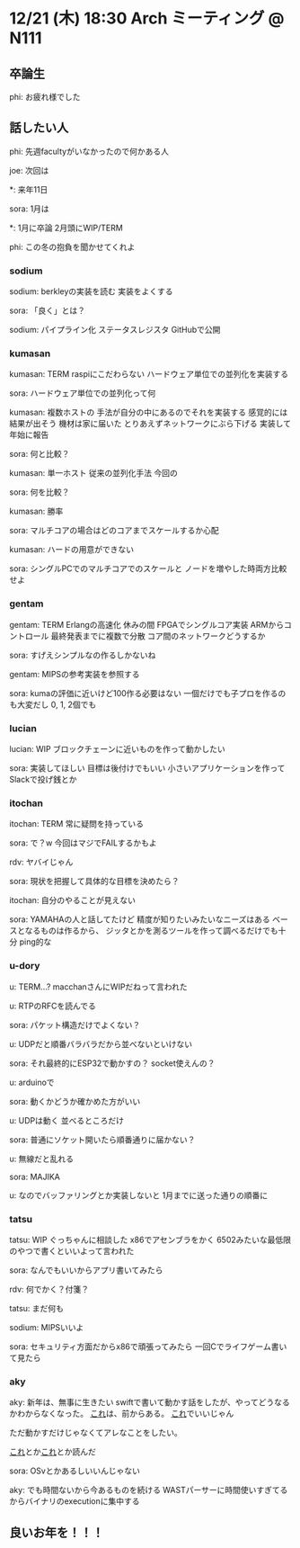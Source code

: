 # 12/21 (木) 18:30 Arch ミーティング @ N111

## 卒論生
phi:
お疲れ様でした

## 話したい人
phi:
先週facultyがいなかったので何かある人

joe:
次回は

\*:
来年11日

sora:
1月は

\*:
1月に卒論
2月頭にWIP/TERM

phi:
この冬の抱負を聞かせてくれよ

### sodium
sodium:
berkleyの実装を読む
実装をよくする

sora:
「良く」とは？

sodium:
パイプライン化
ステータスレジスタ
GitHubで公開

### kumasan
kumasan:
TERM
raspiにこだわらない
ハードウェア単位での並列化を実装する

sora:
ハードウェア単位での並列化って何

kumasan:
複数ホストの
手法が自分の中にあるのでそれを実装する
感覚的には結果が出そう
機材は家に届いた
とりあえずネットワークにぶら下げる
実装して年始に報告

sora:
何と比較？

kumasan:
単一ホスト
従来の並列化手法
今回の

sora:
何を比較？

kumasan:
勝率

sora:
マルチコアの場合はどのコアまでスケールするか心配

kumasan:
ハードの用意ができない

sora:
シングルPCでのマルチコアでのスケールと
ノードを増やした時両方比較せよ

### gentam
gentam:
TERM
Erlangの高速化
休みの間 FPGAでシングルコア実装
ARMからコントロール
最終発表までに複数で分散
コア間のネットワークどうするか

sora:
すげえシンプルなの作るしかないね

gentam:
MIPSの参考実装を参照する

sora:
kumaの評価に近いけど100作る必要はない
一個だけでも子プロを作るのも大変だし
0, 1, 2個でも

### lucian
lucian:
WIP
ブロックチェーンに近いものを作って動かしたい

sora:
実装してほしい
目標は後付けでもいい
小さいアプリケーションを作って
Slackで投げ銭とか

### itochan
itochan:
TERM
常に疑問を持っている

sora:
で？w
今回はマジでFAILするかもよ

rdv:
ヤバイじゃん

sora:
現状を把握して具体的な目標を決めたら？

itochan:
自分のやることが見えない

sora:
YAMAHAの人と話してたけど
精度が知りたいみたいなニーズはある
ベースとなるものは作るから、
ジッタとかを測るツールを作って調べるだけでも十分
ping的な

### u-dory
u:
TERM...?
macchanさんにWIPだねって言われた

u:
RTPのRFCを読んでる

sora:
パケット構造だけでよくない？

u:
UDPだと順番バラバラだから並べないといけない

sora:
それ最終的にESP32で動かすの？
socket使えんの？

u:
arduinoで

sora:
動くかどうか確かめた方がいい

u:
UDPは動く
並べるところだけ

sora:
普通にソケット開いたら順番通りに届かない？

u:
無線だと乱れる

sora:
MAJIKA

u:
なのでバッファリングとか実装しないと
1月までに送った通りの順番に

### tatsu
tatsu:
WIP
ぐっちゃんに相談した
x86でアセンブラをかく
6502みたいな最低限のやつで書くといいよって言われた

sora:
なんでもいいからアプリ書いてみたら

rdv:
何でかく？付箋？

tatsu:
まだ何も

sodium:
MIPSいいよ

sora:
セキュリティ方面だからx86で頑張ってみたら
一回Cでライフゲーム書いて見たら

### aky

aky:
新年は、無事に生きたい
swiftで書いて動かす話をしたが、やってどうなるかわからなくなった。
[これ](https://github.com/WebAssembly/wasm-jit-prototype)は、前からある。
[これ](https://sfc-rg.slack.com/archives/C03AE1N5Q/p1513418996000089)でいいじゃん

ただ動かすだけじゃなくてアレなことをしたい。

[これ](www.usenix.org/legacy/event/usenix05/tech/freenix/full_papers/bellard/bellard.pdf)とか[これ](http://www.fujitsu.com/downloads/JP/archive/imgjp/jmag/vol62-1/paper18.pdf)とか読んだ

sora:
OSvとかあるしいいんじゃない

aky:
でも時間ないから今あるものを続ける
WASTパーサーに時間使いすぎてるからバイナリのexecutionに集中する

## 良いお年を！！！
